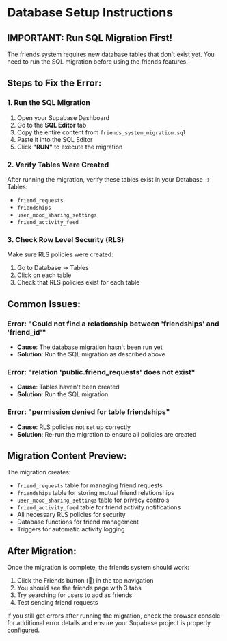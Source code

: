 # Database Setup Instructions

## IMPORTANT: Run SQL Migration First!

The friends system requires new database tables that don't exist yet. You need to run the SQL migration before using the friends features.

## Steps to Fix the Error:

### 1. Run the SQL Migration
1. Open your Supabase Dashboard
2. Go to the **SQL Editor** tab
3. Copy the entire content from `friends_system_migration.sql`
4. Paste it into the SQL Editor
5. Click **"RUN"** to execute the migration

### 2. Verify Tables Were Created
After running the migration, verify these tables exist in your Database → Tables:
- `friend_requests`
- `friendships` 
- `user_mood_sharing_settings`
- `friend_activity_feed`

### 3. Check Row Level Security (RLS)
Make sure RLS policies were created:
1. Go to Database → Tables
2. Click on each table
3. Check that RLS policies exist for each table

## Common Issues:

### Error: "Could not find a relationship between 'friendships' and 'friend_id'"
- **Cause**: The database migration hasn't been run yet
- **Solution**: Run the SQL migration as described above

### Error: "relation 'public.friend_requests' does not exist"  
- **Cause**: Tables haven't been created
- **Solution**: Run the SQL migration

### Error: "permission denied for table friendships"
- **Cause**: RLS policies not set up correctly
- **Solution**: Re-run the migration to ensure all policies are created

## Migration Content Preview:
The migration creates:
- `friend_requests` table for managing friend requests
- `friendships` table for storing mutual friend relationships  
- `user_mood_sharing_settings` table for privacy controls
- `friend_activity_feed` table for friend activity notifications
- All necessary RLS policies for security
- Database functions for friend management
- Triggers for automatic activity logging

## After Migration:
Once the migration is complete, the friends system should work:
1. Click the Friends button (👥) in the top navigation
2. You should see the friends page with 3 tabs
3. Try searching for users to add as friends
4. Test sending friend requests

If you still get errors after running the migration, check the browser console for additional error details and ensure your Supabase project is properly configured.
